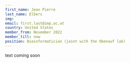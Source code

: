 ```yaml
---
first_name: Jean Pierre
last_name: Elbers
img: 
email: first.last@imp.ac.at
country: United States
member_from: November 2022
member_till: now
position: Bioinformatician (joint with the Obenauf lab)
---
```

text coming soon
